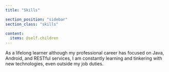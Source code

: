 ```yaml
---
title: "Skills"

section_position: "sidebar"
section_class: "skills"

content:
  items: @self.children
---
```

As a lifelong learner although my professional career has focused on Java, Android, and RESTful services, I am constantly learning and tinkering with new technologies, even outside my job duties.
